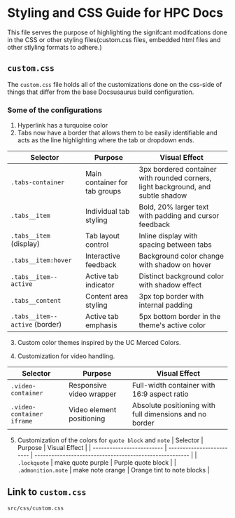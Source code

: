 # Styling and CSS Guide for HPC Docs
This file serves the purpose of highlighting the signifcant modifcations done in the CSS or other styling files(custom.css files, embedded html files and other stlyling formats to adhere.)


## `custom.css`
The `custom.css` file holds all of the customizations done on the css-side of things that differ from the base Docsusaurus build configuration. 

### Some of the configurations 
1. Hyperlink has a turquoise color
2. Tabs now have a border that allows them to be easily identifiable and acts as the line highlighting where the tab or dropdown ends. 

| Selector                       | Purpose                       | Visual Effect                                                                    |
| ------------------------------ | ----------------------------- | -------------------------------------------------------------------------------- |
| `.tabs-container`              | Main container for tab groups | 3px bordered container with rounded corners, light background, and subtle shadow |
| `.tabs__item`                  | Individual tab styling        | Bold, 20% larger text with padding and cursor feedback                           |
| `.tabs__item` (display)        | Tab layout control            | Inline display with spacing between tabs                                         |
| `.tabs__item:hover`            | Interactive feedback          | Background color change with shadow on hover                                     |
| `.tabs__item--active`          | Active tab indicator          | Distinct background color with shadow effect                                     |
| `.tabs__content`               | Content area styling          | 3px top border with internal padding                                             |
| `.tabs__item--active` (border) | Active tab emphasis           | 5px bottom border in the theme's active color                                    |

3. Custom color themes inspired by the UC Merced Colors. 

4. Customization for video handling.

| Selector                  | Purpose                   | Visual Effect                                           |
| ------------------------- | ------------------------- | ------------------------------------------------------- |
| `.video-container`        | Responsive video wrapper  | Full-width container with 16:9 aspect ratio             |
| `.video-container iframe` | Video element positioning | Absolute positioning with full dimensions and no border |

5. Customization of the colors for `quote block` and `note` 
| Selector                  | Purpose                   | Visual Effect                                           |
| ------------------------- | ------------------------- | ------------------------------------------------------- |
| `.lockquote`        | make quote purple  | Purple quote block       |
| `.admonition.note` | make note orange | Orange tint to note blocks |
## Link to `custom.css`
`src/css/custom.css`